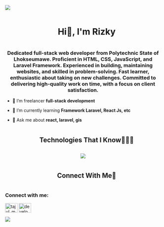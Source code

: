 <!--horizontal divider(gradiant)-->
<img src="https://user-images.githubusercontent.com/73097560/115834477-dbab4500-a447-11eb-908a-139a6edaec5c.gif">

<!--h1 without bottom border-->
<div id="user-content-toc">
  <ul align="center">
    <summary><h1 style="display: inline-block">Hi👋, I'm Rizky</h1></summary>
  </ul>
</div>

<h3 align="center">Dedicated full-stack web developer from Polytechnic State of Lhokseumawe. Proficient in HTML, CSS, JavaScript, and Laravel Framework. Experienced in building, maintaining websites, and skilled in problem-solving. Fast learner, enthusiastic about taking on new challenges. Committed to delivering high-quality work on time, with a focus on client satisfaction.</h3>

- 🔭 I’m freelancer **full-stack development**

- 🌱 I’m currently learning **Framework Laravel, React Js, etc**

- 💬 Ask me about **react, laravel, gis**





<!--- stats & Trophy (start) -->


<!--h1 without bottom border-->
<div id="user-content-toc">
  <ul align="center">
    <summary><h2 style="display: inline-block">Technologies That I Know👨🏻‍💻</h2></summary>
  </ul>
</div>
<!--tech stack icons-->
<p align="center">
  <a href="https://skillicons.dev">
    <img src="https://skillicons.dev/icons?i=git,gitlab,github,bootstrap,c,cpp,css,express,figma,firebase,flutter,github,html,java,js,linux,materialui,mongodb,mysql,nuxtjs,adonis,nodejs,postman,py,react,redux,tailwind,ts,vue,vscode&perline=14" />
  </a>
</p>


<!-- Connect with me -->
<!--h2 without bottom border-->
<div id="user-content-toc">
  <ul align="center">
    <summary><h2 style="display: inline-block">Connect With Me🤝</h2></summary>
  </ul>
</div>




<h3 align="left">Connect with me:</h3>
<p align="left">
<a href="https://instagram.com/tajul_munandar" target="blank"><img align="center" src="https://raw.githubusercontent.com/rahuldkjain/github-profile-readme-generator/master/src/images/icons/Social/instagram.svg" alt="tajul_munandar" height="30" width="40" /></a>
<a href="https://www.youtube.com/c/developer dadakan" target="blank"><img align="center" src="https://raw.githubusercontent.com/rahuldkjain/github-profile-readme-generator/master/src/images/icons/Social/youtube.svg" alt="developer dadakan" height="30" width="40" /></a>
</p>

<img src="https://user-images.githubusercontent.com/73097560/115834477-dbab4500-a447-11eb-908a-139a6edaec5c.gif">
